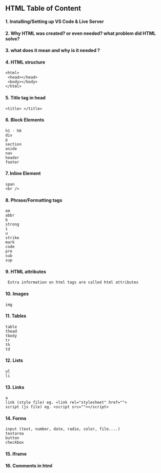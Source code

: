 ## HTML Table of Content

#### 1. Installing/Setting up VS Code & Live Server

#### 2. Why HTML was created? or even needed? what problem did HTML solve?

#### 3. <!DOCTYPE html> what does it mean and why is it needed ?

#### 4. HTML structure

```
<html>
 <head></head>
 <body></body>
</html>
```

#### 5. Title tag in head

```
<title> </title>
```

#### 6. Block Elements

```
h1 - h6
div
p
section
aside
nav
header
footer
```

#### 7. Inline Element

```
span
<br />
```

#### 8. Phrase/Formatting tags

```
em
abbr
b
strong
i
u
strike
mark
code
pre
sub
sup
```

#### 9. HTML attributes

```
 Extra information on html tags are called html attributes
```

#### 10. Images

```
img
```

#### 11. Tables

```
table
thead
tbody
tr
th
td
```

#### 12. Lists

```
ul
li
```

#### 13. Links

```
a
link (style file) eg. <link rel="stylesheet" href="">
script (js file) eg. <script src=""></script>
```

#### 14. Forms

```
input (text, number, date, radio, color, file....)
textarea
button
checkbox
```

#### 15. Iframe

#### 16. Comments in html
